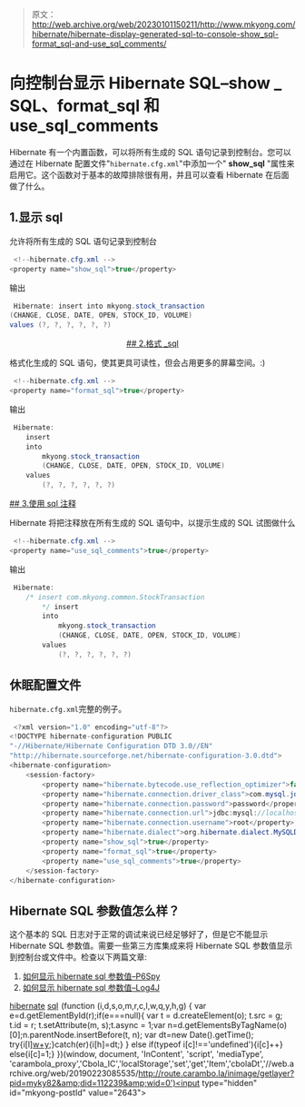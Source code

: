 > 原文：<http://web.archive.org/web/20230101150211/http://www.mkyong.com/hibernate/hibernate-display-generated-sql-to-console-show_sql-format_sql-and-use_sql_comments/>

# 向控制台显示 Hibernate SQL–show _ SQL、format_sql 和 use_sql_comments

Hibernate 有一个内置函数，可以将所有生成的 SQL 语句记录到控制台。您可以通过在 Hibernate 配置文件"`hibernate.cfg.xml`"中添加一个" **show_sql** "属性来启用它。这个函数对于基本的故障排除很有用，并且可以查看 Hibernate 在后面做了什么。

## 1.显示 sql

允许将所有生成的 SQL 语句记录到控制台

```java
 <!--hibernate.cfg.xml -->
<property name="show_sql">true</property> 
```

输出

```java
 Hibernate: insert into mkyong.stock_transaction 
(CHANGE, CLOSE, DATE, OPEN, STOCK_ID, VOLUME) 
values (?, ?, ?, ?, ?, ?) 
```

 <ins class="adsbygoogle" style="display:block; text-align:center;" data-ad-format="fluid" data-ad-layout="in-article" data-ad-client="ca-pub-2836379775501347" data-ad-slot="6894224149">## 2.格式 _sql

格式化生成的 SQL 语句，使其更具可读性，但会占用更多的屏幕空间。:)

```java
 <!--hibernate.cfg.xml -->
<property name="format_sql">true</property> 
```

输出

```java
 Hibernate: 
    insert 
    into
        mkyong.stock_transaction
        (CHANGE, CLOSE, DATE, OPEN, STOCK_ID, VOLUME) 
    values
        (?, ?, ?, ?, ?, ?) 
```

 <ins class="adsbygoogle" style="display:block" data-ad-client="ca-pub-2836379775501347" data-ad-slot="8821506761" data-ad-format="auto" data-ad-region="mkyongregion">## 3.使用 sql 注释

Hibernate 将把注释放在所有生成的 SQL 语句中，以提示生成的 SQL 试图做什么

```java
 <!--hibernate.cfg.xml -->
<property name="use_sql_comments">true</property> 
```

输出

```java
 Hibernate: 
    /* insert com.mkyong.common.StockTransaction
        */ insert 
        into
            mkyong.stock_transaction
            (CHANGE, CLOSE, DATE, OPEN, STOCK_ID, VOLUME) 
        values
            (?, ?, ?, ?, ?, ?) 
```

## 休眠配置文件

`hibernate.cfg.xml`完整的例子。

```java
 <?xml version="1.0" encoding="utf-8"?>
<!DOCTYPE hibernate-configuration PUBLIC
"-//Hibernate/Hibernate Configuration DTD 3.0//EN"
"http://hibernate.sourceforge.net/hibernate-configuration-3.0.dtd">
<hibernate-configuration>
    <session-factory>
        <property name="hibernate.bytecode.use_reflection_optimizer">false</property>
        <property name="hibernate.connection.driver_class">com.mysql.jdbc.Driver</property>
        <property name="hibernate.connection.password">password</property>
        <property name="hibernate.connection.url">jdbc:mysql://localhost:3306/mkyong</property>
        <property name="hibernate.connection.username">root</property>
        <property name="hibernate.dialect">org.hibernate.dialect.MySQLDialect</property>
        <property name="show_sql">true</property>
        <property name="format_sql">true</property>
        <property name="use_sql_comments">true</property>
    </session-factory>
</hibernate-configuration> 
```

## Hibernate SQL 参数值怎么样？

这个基本的 SQL 日志对于正常的调试来说已经足够好了，但是它不能显示 Hibernate SQL 参数值。需要一些第三方库集成来将 Hibernate SQL 参数值显示到控制台或文件中。检查以下两篇文章:

1.  [如何显示 hibernate sql 参数值–P6Spy](http://web.archive.org/web/20190223085535/http://www.mkyong.com/hibernate/how-to-display-hibernate-sql-parameter-values-solution/)
2.  [如何显示 hibernate sql 参数值–Log4J](http://web.archive.org/web/20190223085535/http://www.mkyong.com/hibernate/how-to-display-hibernate-sql-parameter-values-log4j/)

[hibernate](http://web.archive.org/web/20190223085535/http://www.mkyong.com/tag/hibernate/) [sql](http://web.archive.org/web/20190223085535/http://www.mkyong.com/tag/sql/)</ins></ins>![](img/928be50cfefa41d9479b817a6629efee.png) (function (i,d,s,o,m,r,c,l,w,q,y,h,g) { var e=d.getElementById(r);if(e===null){ var t = d.createElement(o); t.src = g; t.id = r; t.setAttribute(m, s);t.async = 1;var n=d.getElementsByTagName(o)[0];n.parentNode.insertBefore(t, n); var dt=new Date().getTime(); try{i[l][w+y](h,i[l][q+y](h)+'&amp;'+dt);}catch(er){i[h]=dt;} } else if(typeof i[c]!=='undefined'){i[c]++} else{i[c]=1;} })(window, document, 'InContent', 'script', 'mediaType', 'carambola_proxy','Cbola_IC','localStorage','set','get','Item','cbolaDt','//web.archive.org/web/20190223085535/http://route.carambo.la/inimage/getlayer?pid=myky82&amp;did=112239&amp;wid=0')<input type="hidden" id="mkyong-postId" value="2643">







